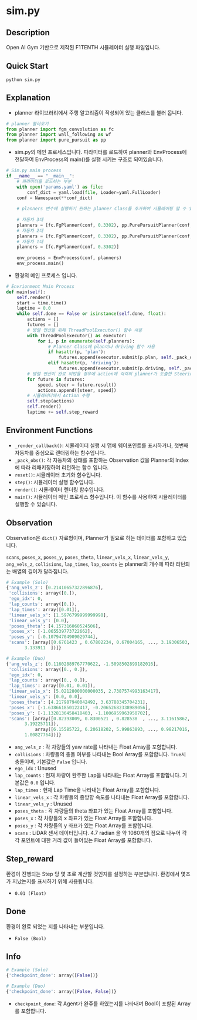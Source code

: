 # sim.py 

## Description
Open AI Gym 기반으로 제작된 F1TENTH 시뮬레이터 실행 파일입니다. 

## Quick Start
```shell
python sim.py
```

## Explanation
- planner 라이브러리에서 주행 알고리즘이 작성되어 있는 클래스를 불러 옵니다. 
```python
# planner 불러오기
from planner import fgm_convolution as fc
from planner import wall_following as wf
from planner import pure_pursuit as pp
```

- sim.py의 메인 프로세스입니다.  파라미터를 로드하여 planner와 EnvProcess에 전달하여 EnvProcess의 main()를 실행 시키는 구조로 되어있습니다. 
```python
# Sim.py main process
if __name__ == "__main__":
    # 파라미터를 로드하는 부분
    with open('params.yaml') as file:
        conf_dict = yaml.load(file, Loader=yaml.FullLoader)
    conf = Namespace(**conf_dict)
    
    # planners 변수에 실행하기 원하는 planner Class를 추가하여 시뮬레이팅 할 수 있습니다.
    
    # 자동차 3대
    planners = [fc.FgPlanner(conf, 0.3302), pp.PurePursuitPlanner(conf, 0.3302), wf.WallPlanner(conf, 0.3302)] 
    # 자동차 2대 
    planners = [fc.FgPlanner(conf, 0.3302), pp.PurePursuitPlanner(conf, 0.3302)]
    # 자동차 1대
    planners = [fc.FgPlanner(conf, 0.3302)]
    
    env_process = EnvProcess(conf, planners)
    env_process.main()
```

- 환경의 메인 프로세스 입니다.
```python
# Envrionment Main Process
def main(self):
    self.render()
    start = time.time()
    laptime = 0.0
    while self.done == False or isinstance(self.done, float):
        actions = []
        futures = []
        # 병렬 연산을 위해 ThreadPoolExecutor() 함수 사용 
        with ThreadPoolExecutor() as executor:
            for i, p in enumerate(self.planners):
                # Planner Class에 plan이나 driving 함수 사용
                if hasattr(p, 'plan'):
                    futures.append(executor.submit(p.plan, self._pack_obs(i)))
                elif hasattr(p, 'driving'):
                    futures.append(executor.submit(p.driving, self._pack_obs(i)))
        # 병렬 연산이 완료 되었을 경우에 action에 각각의 planner가 도출한 Steering Angle 값과 Speed 값을 삽입
        for future in futures:
            speed, steer = future.result()
            actions.append([steer, speed])
        # 시뮬레이터에서 Action 수행 
        self.step(actions)
        self.render()
        laptime += self.step_reward
```


## Environment Functions

- `_render_callback()`: 시뮬레이터 실행 시 맵에 웨이포인트를 표시하거나, 첫번째 자동차를 중심으로 렌더링하는 함수입니다.  
- `_pack_obs()`: 각 자동차의 상태를 포함하는 Observation 값을 Planner의 Index에 따라 리패키징하여 리턴하는 함수 입니다. 
- `reset()`: 시뮬레이터 초기화 함수입니다.  
- `step()`: 시뮬레이터 실행 함수입니다.  
- `render()`: 시뮬레이터 렌더링 함수입니다.  
- `main()`: 시뮬레이터 메인 프로세스 함수입니다. 이 함수를 사용하여 시뮬레이터를 실행할 수 있습니다.



## Observation
Observation은 `dict()` 자료형이며, Planner가 필요로 하는 데이터를 포함하고 있습니다.

 `scans`, `poses_x`, `poses_y`, `poses_theta`, `linear_vels_x`, `linear_vels_y`, `ang_vels_z`, `collisions`, `lap_times`, `lap_counts` 는 planner의 개수에 따라 리턴되는 배열의 길이가 달라집니다. 

```python
# Example (Solo)
{'ang_vels_z': [0.21410657322896876],
 'collisions': array([0.]),
 'ego_idx': 0,
 'lap_counts': array([0.]),
 'lap_times': array([0.01]),
 'linear_vels_x': [1.5976799999999998],
 'linear_vels_y': [0.0],
 'poses_theta': [4.157316060524506],
 'poses_x': [-1.065539773722662],
 'poses_y': [-0.10794704909029744],
 'scans': [array([0.6761423 , 0.67802234, 0.67004165, ..., 3.19306503, 3.16019914,
       3.133911  ])]}
```

```python
# Example (Duo)
{'ang_vels_z': [0.11602889767770622, -1.5098502899182016],
 'collisions': array([0., 0.]),
 'ego_idx': 0,
 'lap_counts': array([0., 0.]),
 'lap_times': array([0.01, 0.01]),
 'linear_vels_x': [5.0212800000000035, 2.7387574993163417],
 'linear_vels_y': [0.0, 0.0],
 'poses_theta': [4.217987940042492, 3.63788345704231],
 'poses_x': [-1.638661850122417, -0.20652682338989056],
 'poses_y': [-1.1328136458418403, -1.1006959963950702],
 'scans': [array([0.82393009, 0.8300521 , 0.828538  , ..., 3.11615862, 3.1745315 ,
       3.19225711]),
           array([6.15585722, 6.20618202, 5.99863893, ..., 0.98217016, 0.99055202,
       1.00827764])]}
```
* `ang_vels_z` : 각 차량들의 yaw rate를 나타내는 Float Array를 포함합니다.
* `collisions` : 차량들의 충돌 여부를 나타내는 Bool Array를 포함합니다. `True`시 충돌이며, 기본값은 `False` 입니다.
* `ego_idx` : Unused
* `lap_counts` : 현재 차량이 완주한 Lap을 나타내는 Float Array를 포함합니다. 기본값은 `0.0` 입니다.
* `lap_times` : 현재 Lap Time을 나타내는 Float Array를 포함합니다. 
* `linear_vels_x` : 각 차량들의 종방향 속도를 나타내는 Float Array를 포함합니다.
* `linear_vels_y` : Unused
* `poses_theta` : 각 차량들의 theta 좌표가 있는 Float Array를 포함합니다. 
* `poses_x` : 각 차량들의 x 좌표가 있는 Float Array를 포함합니다.
* `poses_y` : 각 차량들의 y 좌표가 있는 Float Array를 포함합니다.
* `scans` : LiDAR 센서 데이터입니다. 4.7 radian 을 약 1080개의 점으로 나누어 각각 포인트에 대한 거리 값이 들어있는 Float Array를 포함합니다.

## Step_reward
환경이 진행되는 Step 당 몇 초로 계산할 것인지를 설정하는 부분입니다. 환경에서 몇초가 지났는지를 표시하기 위해 사용됩니다.  
* `0.01 (Float)`

## Done
환경이 완료 되었는 지를 나타내는 부분입니다.  
* `False (Bool)`

## Info
```python
# Example (Solo)
{'checkpoint_done': array([False])}

# Example (Duo)
{'checkpoint_done': array([False, False])}
```

* `checkpoint_done`: 각 Agent가 완주를 하였는지를 나타내며 Bool이 포함된 Array를 포함합니다. 